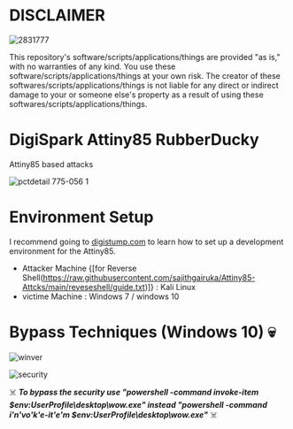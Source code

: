 # DISCLAIMER

![2831777](https://user-images.githubusercontent.com/104394666/170570787-5b4c4096-2ce7-4278-84e7-601a4d853a4b.jpg)

This repository's software/scripts/applications/things are provided "as is," with no warranties of any kind. You use these software/scripts/applications/things at your own risk. The creator of these softwares/scripts/applications/things is not liable for any direct or indirect damage to your or someone else's property as a result of using these softwares/scripts/applications/things.


# DigiSpark Attiny85 RubberDucky
Attiny85 based attacks

![pctdetail 775-056 1](https://user-images.githubusercontent.com/104394666/165527997-154e2455-d816-430a-981c-0fbb392b2b7a.jpg)

# Environment Setup 

I recommend going to [digistump.com](http://digistump.com/wiki/digispark/tutorials/connecting) to learn how to set up a development environment for the Attiny85.

* Attacker Machine {[for Reverse Shell(https://raw.githubusercontent.com/sajithgairuka/Attiny85-Attcks/main/reveseshell/guide.txt)]} : Kali Linux
* victime Machine : Windows 7 / windows 10

# Bypass Techniques (Windows 10) :skull:

![winver](https://user-images.githubusercontent.com/104394666/170575456-04cb2dfd-d906-489a-b5de-9691a6495e09.png)

![security ](https://user-images.githubusercontent.com/104394666/170575710-2a0db2fc-7d8c-4307-ae0f-d34461f575da.png)

:skull_and_crossbones: ***To bypass the security use "powershell -command invoke-item $env:UserProfile\desktop\wow.exe" instead "powershell -command i'n'vo'k'e-it'e'm $env:UserProfile\desktop\wow.exe"***  :skull_and_crossbones:
